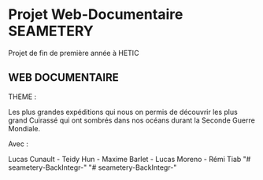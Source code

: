 # Projet Web-Documentaire SEAMETERY

Projet de fin de première année à HETIC

## WEB DOCUMENTAIRE 

THEME :

Les plus grandes expéditions qui nous on permis de découvrir les plus grand Cuirassé qui ont sombrés dans nos océans durant la Seconde Guerre Mondiale.

Avec :

Lucas Cunault - Teidy Hun - Maxime Barlet - Lucas Moreno - Rémi Tiab
"# seametery-BackIntegr-" 
"# seametery-BackIntegr-" 
